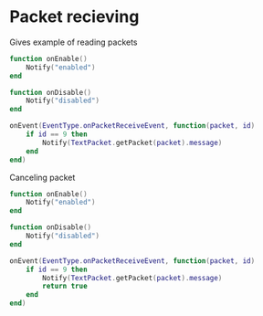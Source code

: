 # Packet recieving
Gives example of reading packets

```lua
function onEnable()
    Notify("enabled")
end

function onDisable()
    Notify("disabled")
end

onEvent(EventType.onPacketReceiveEvent, function(packet, id)
    if id == 9 then
        Notify(TextPacket.getPacket(packet).message)
    end
end)
```

Canceling packet

```lua
function onEnable()
    Notify("enabled")
end

function onDisable()
    Notify("disabled")
end

onEvent(EventType.onPacketReceiveEvent, function(packet, id)
    if id == 9 then
        Notify(TextPacket.getPacket(packet).message)
        return true
    end
end)
```
